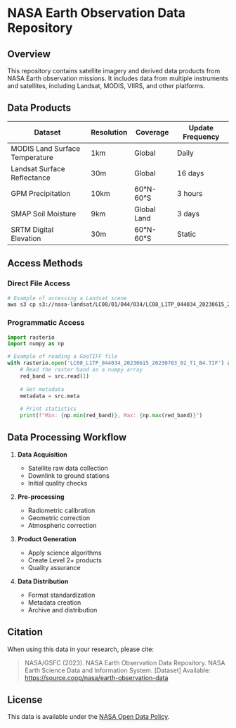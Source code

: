 # NASA Earth Observation Data Repository

## Overview

This repository contains satellite imagery and derived data products from NASA Earth observation missions. It includes data from multiple instruments and satellites, including Landsat, MODIS, VIIRS, and other platforms.

## Data Products

| Dataset | Resolution | Coverage | Update Frequency |
|---------|------------|----------|------------------|
| MODIS Land Surface Temperature | 1km | Global | Daily |
| Landsat Surface Reflectance | 30m | Global | 16 days |
| GPM Precipitation | 10km | 60°N-60°S | 3 hours |
| SMAP Soil Moisture | 9km | Global Land | 3 days |
| SRTM Digital Elevation | 30m | 60°N-60°S | Static |

## Access Methods

### Direct File Access

```bash
# Example of accessing a Landsat scene
aws s3 cp s3://nasa-landsat/LC08/01/044/034/LC08_L1TP_044034_20230615_20230703_02_T1/ . --recursive
```

### Programmatic Access

```python
import rasterio
import numpy as np

# Example of reading a GeoTIFF file
with rasterio.open('LC08_L1TP_044034_20230615_20230703_02_T1_B4.TIF') as src:
    # Read the raster band as a numpy array
    red_band = src.read(1)
    
    # Get metadata
    metadata = src.meta
    
    # Print statistics
    print(f"Min: {np.min(red_band)}, Max: {np.max(red_band)}")
```

## Data Processing Workflow

1. **Data Acquisition**
   - Satellite raw data collection
   - Downlink to ground stations
   - Initial quality checks

2. **Pre-processing**
   - Radiometric calibration
   - Geometric correction
   - Atmospheric correction

3. **Product Generation**
   - Apply science algorithms
   - Create Level 2+ products
   - Quality assurance

4. **Data Distribution**
   - Format standardization
   - Metadata creation
   - Archive and distribution

## Citation

When using this data in your research, please cite:

> NASA/GSFC (2023). NASA Earth Observation Data Repository. NASA Earth Science Data and Information System. [Dataset] Available: https://source.coop/nasa/earth-observation-data

## License

This data is available under the [NASA Open Data Policy](https://www.nasa.gov/open-data/). 